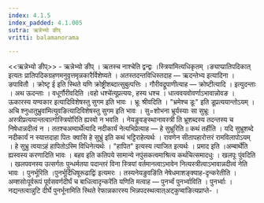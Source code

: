 ```yaml
---
index: 4.1.5
index_padded: 4.1.005
sutra: ऋन्नेभ्यो ङीप्‌
vritti: balamanorama

---
```

<<ऋन्नेभ्यो ङीप्>> - ऋन्नेभ्यो ङीप् । ऋतस्च नाश्चेति द्वन्द्वः ।स्त्रिया॑मित्यधिकृतम् ।ङ्याप्प्रातिपदिकात् इत्यतः प्रातिपदिकग्रहणमनुवृत्तमृन्नकारैर्विशेष्यते । अतस्तदन्तविधिस्तदाह — ऋदन्तेभ्य इत्यादिना । ङपावितौ । क्रोष्टृ ई इति स्थिते यणि क्रोष्ट्रीशब्दात्सुबुत्पत्तिः । गौरीवद्रूपाणीत्याह — क्रोष्टीत्यादि । इत्युदन्ताः । अथ ऊदन्ताः । वधूर्गौरीवदिति ।वहो धश्चे॑त्यूप्रत्ययः, हस्य धश्च । धात्ववयवोवर्णाऽभावान्नोवङ । ऊकारस्य यण्वकार इत्यादिविशेषस्तु सुगम इति भावः । भ्रूः श्रीवदिति । "भ्रमेश्च डूः" इति डूप्रत्ययान्तोऽयम् ।अचि श्नुधातुभ्रुवा॑मित्युवङित्यादिविशेषस्तु सुगम इति भावः । सु=शोभना भ्रूर्यस्याः सा सुभ्रूः । अस्त्रीप्रत्ययान्तत्वात्गोस्त्रियो॑रिति ह्यस्वो न भवति । नेयङुवङ्स्थानावस्त्री ति भ्रूशब्दस्य तदन्तस्य च निषेधान्नदीत्वं न । ततश्चअम्वार्थे॑त्यादि नदीकार्यं नेत्यभिप्रेत्याह — हे सुभ्रूरिति॥ कथं तर्हीति । यदि सुभ्रूशब्दे नदीकार्यं न स्यात्तदाहा पितः क्वासि हे सुभ्रु॑ इति कथं भट्टिराहेत्यर्थः । रावणेन सीतापहारोत्तरं रामविलापोऽयम् । हे सुभ्रु त्वयाऽहं हापितोऽस्मि विधिनेत्यर्थः । "हापित" इत्यस्य त्याजित इत्यर्थः । प्रमाद इति ।अम्बार्थे॑ति ह्यस्वस्य करणादिति भावः । बहव इति कतिपये सामान्ये नपुंसकत्वमाश्रित्य कथं॑चित्समादधुः । खलपूः पुंवदिति । खलपवनस्य उत्सर्गतः पुन्धर्मतया पदान्तरं विना स्त्रियां वर्तमानत्वाऽभावेन नित्यस्त्रीत्वाऽभावान्नदीत्वं नेति भावः । पुनर्भूरिति ।पुनर्भूर्दिधिषूरूढाद्विः॑ इत्यमरः । तस्यनेयङुवङि॑ति नेषेधमाशङ्क्याह-दृन्करेतीति ।अम्शसोःपूर्वरूपं पूर्वसवर्णदीर्घं च बाधित्वादृन्करे॑ति यणिति मत्वाह — पुनर्भ्वं पुनर्भ्वाविति । पुनर्भ्वाः । नद्यन्तत्वान्नुटि दीर्घे पुनर्भूनामिति स्थिते रेफान्नकारस्य भिन्नपदस्थत्वात्अट्कुप्वा॑ङित्यप्राप्ते- ।